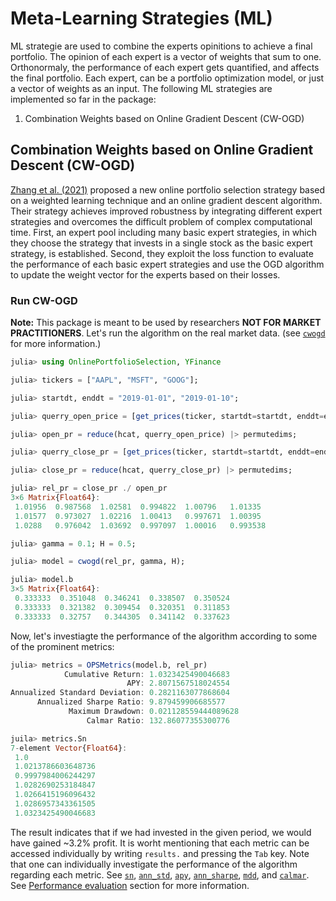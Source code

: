 # Meta-Learning Strategies (ML)

ML strategie are used to combine the experts opinitions to achieve a final portfolio. The opinion of each expert is a vector of weights that sum to one. Orthonormaly, the performance of each expert gets quantified, and affects the final portfolio. Each expert, can be a portfolio optimization model, or just a vector of weights as an input. The following ML strategies are implemented so far in the package:

1. Combination Weights based on Online Gradient Descent (CW-OGD) 

## Combination Weights based on Online Gradient Descent (CW-OGD)

[Zhang et al. (2021)](https://doi.org/10.1016/j.knosys.2021.107533) proposed a new online portfolio selection strategy based on a weighted learning technique and an online gradient descent algorithm. Their strategy achieves improved robustness by integrating different expert strategies and overcomes the difficult problem of complex computational time. First, an expert pool including many basic expert strategies, in which they choose the strategy that invests in a single stock as the basic expert strategy, is established. Second, they exploit the loss function to evaluate the performance of each basic expert strategies and use the OGD algorithm to update the weight vector for the experts based on their losses.

### Run CW-OGD

**Note:** This package is meant to be used by researchers **NOT FOR MARKET PRACTITIONERS**.
Let's run the algorithm on the real market data. (see [`cwogd`](@ref) for more information.)

```julia
julia> using OnlinePortfolioSelection, YFinance

julia> tickers = ["AAPL", "MSFT", "GOOG"];

julia> startdt, enddt = "2019-01-01", "2019-01-10";

julia> querry_open_price = [get_prices(ticker, startdt=startdt, enddt=enddt)["open"] for ticker in tickers];

julia> open_pr = reduce(hcat, querry_open_price) |> permutedims;

julia> querry_close_pr = [get_prices(ticker, startdt=startdt, enddt=enddt)["adjclose"] for ticker in tickers];

julia> close_pr = reduce(hcat, querry_close_pr) |> permutedims;

julia> rel_pr = close_pr ./ open_pr
3×6 Matrix{Float64}:
 1.01956  0.987568  1.02581  0.994822  1.00796   1.01335
 1.01577  0.973027  1.02216  1.00413   0.997671  1.00395
 1.0288   0.976042  1.03692  0.997097  1.00016   0.993538

julia> gamma = 0.1; H = 0.5;

julia> model = cwogd(rel_pr, gamma, H);

julia> model.b
3×5 Matrix{Float64}:
 0.333333  0.351048  0.346241  0.338507  0.350524
 0.333333  0.321382  0.309454  0.320351  0.311853
 0.333333  0.32757   0.344305  0.341142  0.337623
```

Now, let's investiagte the performance of the algorithm according to some of the prominent metrics:

```julia
julia> metrics = OPSMetrics(model.b, rel_pr)
            Cumulative Return: 1.0323425490046683
                          APY: 2.8071567518024554
Annualized Standard Deviation: 0.2821163077868604
      Annualized Sharpe Ratio: 9.879459906685577
             Maximum Drawdown: 0.021128559444089628
                 Calmar Ratio: 132.86077355300776

juila> metrics.Sn
7-element Vector{Float64}:
 1.0
 1.0213786603648736
 0.9997984006244297
 1.0282690253184847
 1.0266415196096432
 1.0286957343361505
 1.0323425490046683
```

The result indicates that if we had invested in the given period, we would have gained ~3.2% profit.
It is worht mentioning that each metric can be accessed individually by writing `results.` and pressing the `Tab` key. Note that one can individually investigate the performance of the algorithm regarding each metric. See [`sn`](@ref), [`ann_std`](@ref), [`apy`](@ref), [`ann_sharpe`](@ref), [`mdd`](@ref), and [`calmar`](@ref). See [Performance evaluation](@ref) section for more information.

            